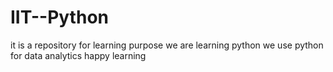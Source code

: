 # IIT--Python
it is a repository for learning purpose
we are learning python 
we use python for data analytics 
happy learning 
